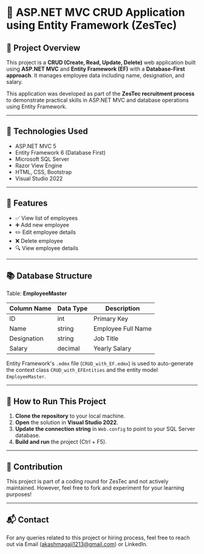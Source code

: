 # 🚀 ASP.NET MVC CRUD Application using Entity Framework (ZesTec)

## 📌 Project Overview
This project is a **CRUD (Create, Read, Update, Delete)** web application built using **ASP.NET MVC** and **Entity Framework (EF)** with a **Database-First approach**. It manages employee data including name, designation, and salary.

This application was developed as part of the **ZesTec recruitment process** to demonstrate practical skills in ASP.NET MVC and database operations using Entity Framework.

---

## 🧰 Technologies Used
- ASP.NET MVC 5
- Entity Framework 6 (Database First)
- Microsoft SQL Server
- Razor View Engine
- HTML, CSS, Bootstrap
- Visual Studio 2022

---

## 📂 Features
- ✅ View list of employees
- ➕ Add new employee
- ✏️ Edit employee details
- ❌ Delete employee
- 🔍 View employee details

---

## 📚 Database Structure
Table: **EmployeeMaster**

| Column Name | Data Type | Description            |
|-------------|------------|------------------------|
| ID          | int        | Primary Key            |
| Name        | string     | Employee Full Name     |
| Designation | string     | Job Title              |
| Salary      | decimal    | Yearly Salary          |

Entity Framework's `.edmx` file (`CRUD_with_EF.edmx`) is used to auto-generate the context class `CRUD_with_EFEntities` and the entity model `EmployeeMaster`.

---

## 🚀 How to Run This Project
1. **Clone the repository** to your local machine.
2. **Open** the solution in **Visual Studio 2022**.
3. **Update the connection string** in `Web.config` to point to your SQL Server database.
4. **Build and run** the project (Ctrl + F5).

---

## 🤝 Contribution
This project is part of a coding round for ZesTec and not actively maintained. However, feel free to fork and experiment for your learning purposes!

---

## 📬 Contact
For any queries related to this project or hiring process, feel free to reach out via Email (akashmagaji1213@gmail.com) or LinkedIn.
